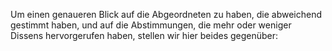 Um einen genaueren Blick auf die Abgeordneten zu haben, die abweichend gestimmt haben, und auf die Abstimmungen, die mehr oder weniger Dissens hervorgerufen haben, stellen wir hier beides gegenüber:
